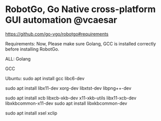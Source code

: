 # RobotGo, Go Native cross-platform GUI automation @vcaesar


https://github.com/go-vgo/robotgo#requirements

Requirements:
Now, Please make sure Golang, GCC is installed correctly before installing RobotGo.

ALL:
Golang

GCC


Ubuntu:
sudo apt install gcc libc6-dev

sudo apt install libx11-dev xorg-dev libxtst-dev libpng++-dev

sudo apt install xcb libxcb-xkb-dev x11-xkb-utils libx11-xcb-dev libxkbcommon-x11-dev
sudo apt install libxkbcommon-dev

sudo apt install xsel xclip